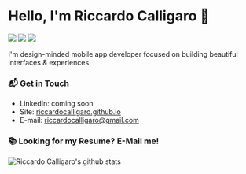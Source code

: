 # Hello, I'm Riccardo Calligaro 👋
<p>
  <a href="#"><img src="https://img.shields.io/badge/Flutter-expert-_.svg?logo=flutter"></a>
  <a href="#"><img src="https://img.shields.io/badge/Swift-enthusiast-_.svg?logo=swift"></a>
  <a href="#"><img src="https://img.shields.io/badge/Clean%20Code-Evangelist-_.svg"></a>
</p>

I'm design-minded mobile app developer focused on building beautiful interfaces & experiences 

### 📬 Get in Touch

- LinkedIn: coming soon
- Site: [riccardocalligaro.github.io](https://riccardocalligaro.github.io/)
- E-mail: riccardocalligaro@gmail.com

### 📚 Looking for my Resume? E-Mail me!

![Riccardo Calligaro's github stats](https://github-readme-stats.vercel.app/api?username=riccardocalligaro&show_icons=true&hide_border=true)
